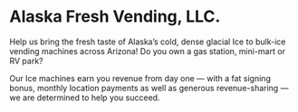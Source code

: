 # Alaska Fresh Vending, LLC.

Help us bring the fresh taste of Alaska’s cold, dense glacial Ice to bulk-ice vending machines across Arizona! Do you own a gas station, mini-mart or RV park?

Our Ice machines earn you revenue from day one &mdash; with a fat signing bonus, monthly location payments as well as generous revenue-sharing &mdash; we are determined to help you succeed.